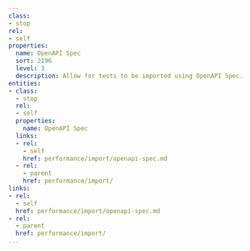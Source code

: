 ```yaml
---
class:
- stop
rel:
- self
properties:
  name: OpenAPI Spec
  sort: 2196
  level: 3
  description: Allow for tests to be imported using OpenAPI Spec.
entities:
- class:
  - stop
  rel:
  - self
  properties:
    name: OpenAPI Spec
  links:
  - rel:
    - self
    href: performance/import/openapi-spec.md
  - rel:
    - parent
    href: performance/import/
links:
- rel:
  - self
  href: performance/import/openapi-spec.md
- rel:
  - parent
  href: performance/import/
...
```

